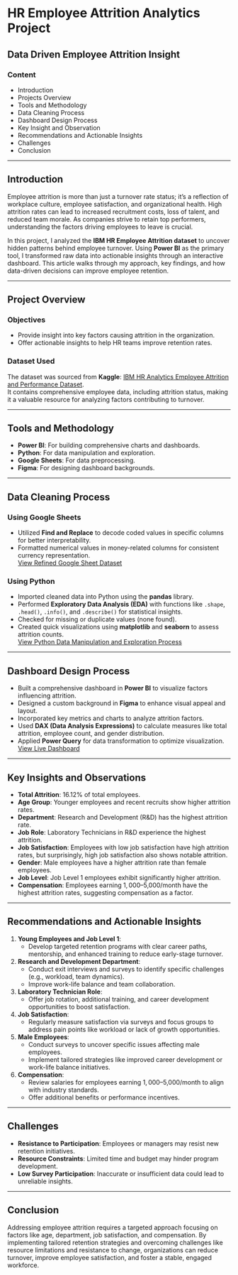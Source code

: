 # HR Employee Attrition Analytics Project


## Data Driven Employee Attrition Insight

### Content
- Introduction
- Projects Overview
- Tools and Methodology
- Data Cleaning Process
- Dashboard Design Process
- Key Insight and Observation
- Recommendations and Actionable Insights
- Challenges
- Conclusion

---

## Introduction
Employee attrition is more than just a turnover rate status; it’s a reflection of workplace culture, employee satisfaction, and organizational health. High attrition rates can lead to increased recruitment costs, loss of talent, and reduced team morale. As companies strive to retain top performers, understanding the factors driving employees to leave is crucial.

In this project, I analyzed the **IBM HR Employee Attrition dataset** to uncover hidden patterns behind employee turnover. Using **Power BI** as the primary tool, I transformed raw data into actionable insights through an interactive dashboard. This article walks through my approach, key findings, and how data-driven decisions can improve employee retention.

---

## Project Overview
### Objectives
- Provide insight into key factors causing attrition in the organization.
- Offer actionable insights to help HR teams improve retention rates.

### Dataset Used
The dataset was sourced from **Kaggle**: [IBM HR Analytics Employee Attrition and Performance Dataset](#).  
It contains comprehensive employee data, including attrition status, making it a valuable resource for analyzing factors contributing to turnover.

---

## Tools and Methodology
- **Power BI**: For building comprehensive charts and dashboards.
- **Python**: For data manipulation and exploration.
- **Google Sheets**: For data preprocessing.
- **Figma**: For designing dashboard backgrounds.

---

## Data Cleaning Process
### Using Google Sheets
- Utilized **Find and Replace** to decode coded values in specific columns for better interpretability.
- Formatted numerical values in money-related columns for consistent currency representation.  
[View Refined Google Sheet Dataset](#)

### Using Python
- Imported cleaned data into Python using the **pandas** library.
- Performed **Exploratory Data Analysis (EDA)** with functions like `.shape`, `.head()`, `.info()`, and `.describe()` for statistical insights.
- Checked for missing or duplicate values (none found).
- Created quick visualizations using **matplotlib** and **seaborn** to assess attrition counts.  
[View Python Data Manipulation and Exploration Process](#)

---

## Dashboard Design Process
- Built a comprehensive dashboard in **Power BI** to visualize factors influencing attrition.
- Designed a custom background in **Figma** to enhance visual appeal and layout.
- Incorporated key metrics and charts to analyze attrition factors.
- Used **DAX (Data Analysis Expressions)** to calculate measures like total attrition, employee count, and gender distribution.
- Applied **Power Query** for data transformation to optimize visualization.  
[View Live Dashboard](#)

---

## Key Insights and Observations
- **Total Attrition**: 16.12% of total employees.
- **Age Group**: Younger employees and recent recruits show higher attrition rates.
- **Department**: Research and Development (R&D) has the highest attrition rate.
- **Job Role**: Laboratory Technicians in R&D experience the highest attrition.
- **Job Satisfaction**: Employees with low job satisfaction have high attrition rates, but surprisingly, high job satisfaction also shows notable attrition.
- **Gender**: Male employees have a higher attrition rate than female employees.
- **Job Level**: Job Level 1 employees exhibit significantly higher attrition.
- **Compensation**: Employees earning $1,000–$5,000/month have the highest attrition rates, suggesting compensation as a factor.

---

## Recommendations and Actionable Insights
1. **Young Employees and Job Level 1**:
   - Develop targeted retention programs with clear career paths, mentorship, and enhanced training to reduce early-stage turnover.
2. **Research and Development Department**:
   - Conduct exit interviews and surveys to identify specific challenges (e.g., workload, team dynamics).
   - Improve work-life balance and team collaboration.
3. **Laboratory Technician Role**:
   - Offer job rotation, additional training, and career development opportunities to boost satisfaction.
4. **Job Satisfaction**:
   - Regularly measure satisfaction via surveys and focus groups to address pain points like workload or lack of growth opportunities.
5. **Male Employees**:
   - Conduct surveys to uncover specific issues affecting male employees.
   - Implement tailored strategies like improved career development or work-life balance initiatives.
6. **Compensation**:
   - Review salaries for employees earning $1,000–$5,000/month to align with industry standards.
   - Offer additional benefits or performance incentives.

---

## Challenges
- **Resistance to Participation**: Employees or managers may resist new retention initiatives.
- **Resource Constraints**: Limited time and budget may hinder program development.
- **Low Survey Participation**: Inaccurate or insufficient data could lead to unreliable insights.

---

## Conclusion
Addressing employee attrition requires a targeted approach focusing on factors like age, department, job satisfaction, and compensation. By implementing tailored retention strategies and overcoming challenges like resource limitations and resistance to change, organizations can reduce turnover, improve employee satisfaction, and foster a stable, engaged workforce.
